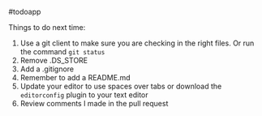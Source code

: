 #todoapp

Things to do next time:
1. Use a git client to make sure you are checking in the right files. Or run the command `git status`
2. Remove .DS_STORE
3. Add a .gitignore
4. Remember to add a README.md
5. Update your editor to use spaces over tabs or download the `editorconfig` plugin to your text editor
6. Review comments I made in the pull request
